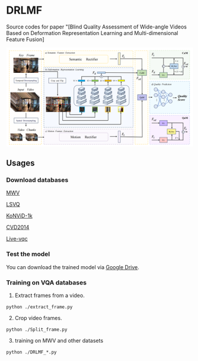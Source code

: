 # DRLMF
Source codes for paper "[Blind Quality Assessment of Wide-angle Videos Based on Deformation Representation Learning and Multi-dimensional Feature Fusion]

![image](https://github.com/BoHu90/DRLMF/blob/main/frame.png)

## Usages

### Download databases
[MWV](https://github.com/BoHu90/MWV)

[LSVQ](https://github.com/baidut/PatchVQ)

[KoNViD-1k](http://database.mmsp-kn.de/konvid-1k-database.html)

[CVD2014](https://qualinet.github.io/databases/video/cvd2014_video_database/)

[Live-vqc](https://live.ece.utexas.edu/research/LIVEVQC/index.html)

### Test the model
You can download the trained model via [Google Drive](https://drive.google.com/drive/my-drive?dmr=1&ec=wgc-drive-globalnav-goto).
### Training on VQA databases

1. Extract frames from a video.
```
python ./extract_frame.py
```

2. Crop video frames.
```
python ./Split_frame.py
```

3. training on MWV and other datasets
```
python ./DRLMF_*.py
```
